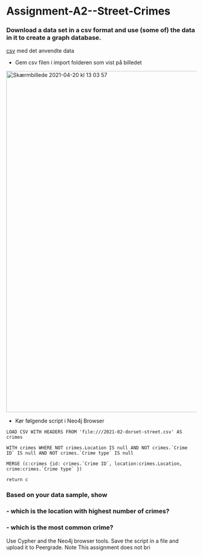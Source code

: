 # Assignment-A2--Street-Crimes

### Download a data set in a csv format and use (some of) the data in it to create a graph database.

[csv](https://github.com/amalielandt/Assignment-A2--Street-Crimes/blob/main/2021-02-dorset-street.csv) med det anvendte data

- Gem csv filen i import folderen som vist på billedet

<img width="901" alt="Skærmbillede 2021-04-20 kl  13 03 57" src="https://user-images.githubusercontent.com/44894156/115385949-12c7ef00-a1d9-11eb-8fce-267cef7c49e0.png">

- Kør følgende script i Neo4j Browser

```
LOAD CSV WITH HEADERS FROM 'file:///2021-02-dorset-street.csv' AS crimes

WITH crimes WHERE NOT crimes.Location IS null AND NOT crimes.`Crime ID` IS null AND NOT crimes.`Crime type` IS null

MERGE (c:crimes {id: crimes.`Crime ID`, location:crimes.Location, crime:crimes.`Crime type` })

return c
```
### Based on your data sample, show

### - which is the location with highest number of crimes?
### - which is the most common crime?

Use Cypher and the Neo4j browser tools.
Save the script in a file and upload it to Peergrade.
Note
This assignment does not bri

